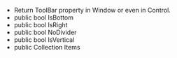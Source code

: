- Return ToolBar property in Window or even in Control.
- public bool IsBottom
- public bool IsRight
- public bool NoDivider
- public bool IsVertical
- public Collection<ToolbarItem> Items
